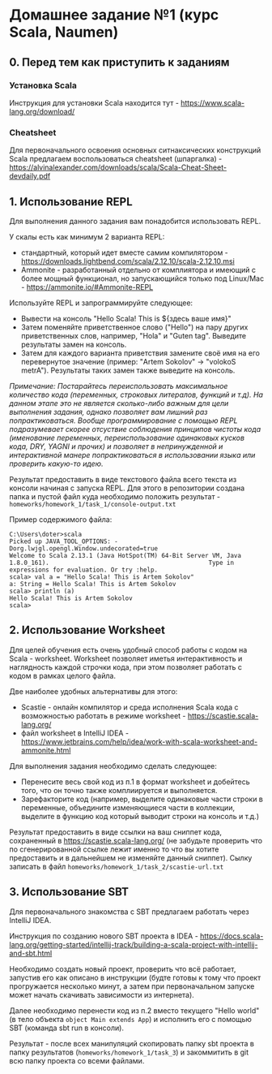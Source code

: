# Домашнее задание №1 (курс Scala, Naumen)

## 0. Перед тем как приступить к заданиям

### Установка Scala
Инструкция для установки Scala находится тут - https://www.scala-lang.org/download/

### Cheatsheet
Для первоначального освоения основных ситнаксических конструкций Scala предлагаем воспользоваться cheatsheet (шпаргалка) - <a>https://alvinalexander.com/downloads/scala/Scala-Cheat-Sheet-devdaily.pdf</a>


## 1. Использование REPL

Для выполнения данного задания вам понадобится использовать REPL.

У скалы есть как минимум 2 варианта REPL:
- стандартный, который идет вместе самим компилятором - <a>https://downloads.lightbend.com/scala/2.12.10/scala-2.12.10.msi</a>
- Ammonite - разработанный отдельно от комплиятора и имеющий с более мощный функционал, но запускающийся только под Linux/Mac - <a>https://ammonite.io/#Ammonite-REPL</a>

Используйте REPL и запрограммируйте следующее:

- Вывести на консоль "Hello Scala! This is ${здесь ваше имя}"
- Затем поменяйте приветственное слово ("Hello") на пару других приветственных слов, например, "Hola" и "Guten tag". Выведите результаты замен на консоль.
- Затем для каждого варианта приветствия замените своё имя на его перевернутое значение (пример: "Artem Sokolov" -> "volokoS metrA"). Результаты таких замен также выведите на консоль.

*Примечание: Постарайтесь переиспользовать максимальное количество кода (переменных, строковых литералов, функций и т.д). На данном этапе это не является сколько-либо важным для цели выполнения задания, однако позволяет вам лишний раз попрактиковаться. Вообще программирование с помощью REPL подразумевает скорее отсуствие соблюдения принципов чистоты кода (именование переменных, переиспользование одинаковых кусков кода, DRY, YAGNI и прочих) и позволяет в непринужденной и интерактивной манере попрактиковаться в использовании языка или проверить какую-то идею.*

Результат предоставить в виде текстового файла всего текста из консоли начиная с запуска REPL. Для этого в репозитории создана папка и пустой файл куда необходимо положить результат - ```homeworks/homework_1/task_1/console-output.txt```

Пример содержимого файла:
```
C:\Users\doter>scala                                                                                                    Picked up JAVA_TOOL_OPTIONS: -Dorg.lwjgl.opengl.Window.undecorated=true                                                 Welcome to Scala 2.13.1 (Java HotSpot(TM) 64-Bit Server VM, Java 1.8.0_161).                                            Type in expressions for evaluation. Or try :help.                                                                                                                                                                                               scala> val a = "Hello Scala! This is Artem Sokolov"                                                                     a: String = Hello Scala! This is Artem Sokolov                                                                                                                                                                                                  scala> println (a)                                                                                                      Hello Scala! This is Artem Sokolov                                                                                                                                                                                                              scala>               
```
## 2. Использование Worksheet

Для целей обучения есть очень удобный способ работы с кодом на Scala - worksheet. Worksheet позволяет иметья интерактивность и наглядность каждой строчки кода, при этом позволяет работать с кодом в рамках целого файла.

Две наиболее удобных альтернативы для этого:
- Scastie - онлайн компилятор и среда исполнения Scala кода с возможностью работать в режиме worksheet - https://scastie.scala-lang.org/
- файл worksheet в IntelliJ IDEA - https://www.jetbrains.com/help/idea/work-with-scala-worksheet-and-ammonite.html

Для выполнения задания необходимо сделать следующее:
- Перенесите весь свой код из п.1 в формат worksheet и добейтесь того, что он точно также комплиируется и выполняется.
- Зарефакторите код (например, выделите одинаковые части строки в переменные, объедините изменяющиеся части в коллекции, выделите в функцию код который выводит строки на консоль и т.д.)

Результат предоставить в виде ссылки на ваш сниппет кода, сохраненный в https://scastie.scala-lang.org/ (не забудьте проверить что по сгенерированной ссылке лежит именно то что вы хотите предоставить и в дальнейшем не изменяйте данный сниппет). Сылку записать в файл  ```homeworks/homework_1/task_2/scastie-url.txt```

## 3. Использование SBT

Для первоначального знакомства с SBT предлагаем работать через IntelliJ IDEA.

Инструкция по созданию нового SBT проекта в IDEA - https://docs.scala-lang.org/getting-started/intellij-track/building-a-scala-project-with-intellij-and-sbt.html 

Необходимо создать новый проект, проверить что всё работает, запустив его как описано в инструкции (будте готовы к тому что проект прогружается несколько минут, а затем при первоначальном запуске может начать скачивать зависимости из интернета).

Далее необходимо перенести код из п.2 вместо текущего "Hello world" (в тело объекта ```object Main extends App```) и исполнить его с помощью SBT (команда sbt run в консоли).

Результат - после всех манипуляций скопировать папку sbt проекта в папку результатов (```homeworks/homework_1/task_3```) и закоммитить в git всю папку проекта со всеми файлами.